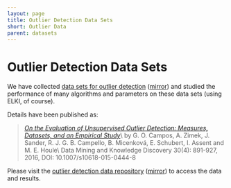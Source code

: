 ```yaml
---
layout: page
title: Outlier Detection Data Sets
short: Outlier Data
parent: datasets
---
```



Outlier Detection Data Sets
===========================

We have collected [data sets for outlier detection][1] ([mirror][2]) and
studied the performance of many algorithms and parameters on these data sets
(using ELKI, of course).

Details have been published as:

> *[On the Evaluation of Unsupervised Outlier Detection: Measures, Datasets, and an Empirical Study](http://dx.doi.org/10.1007/s10618-015-0444-8)*\\
> by G. O. Campos, A. Zimek, J. Sander, R. J. G. B. Campello, B. Micenková, E. Schubert, I. Assent and M. E. Houle\\
> Data Mining and Knowledge Discovery 30(4): 891-927, 2016, DOI: 10.1007/s10618-015-0444-8

Please visit the [outlier detection data repository][1] ([mirror][2]) to access
the data and results.

[1]: http://www.dbs.ifi.lmu.de/research/outlier-evaluation/
[2]: http://lapad-web.icmc.usp.br/repositories/outlier-evaluation/

